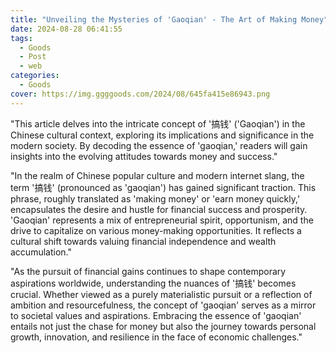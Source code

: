 ```yaml
---
title: "Unveiling the Mysteries of 'Gaoqian' - The Art of Making Money"
date: 2024-08-28 06:41:55
tags:
  - Goods
  - Post
  - web
categories:
  - Goods
cover: https://img.ggggoods.com/2024/08/645fa415e86943.png
---
```


"This article delves into the intricate concept of '搞钱' ('Gaoqian') in the Chinese cultural context, exploring its implications and significance in the modern society. By decoding the essence of 'gaoqian,' readers will gain insights into the evolving attitudes towards money and success."

"In the realm of Chinese popular culture and modern internet slang, the term '搞钱' (pronounced as 'gaoqian') has gained significant traction. This phrase, roughly translated as 'making money' or 'earn money quickly,' encapsulates the desire and hustle for financial success and prosperity. 'Gaoqian' represents a mix of entrepreneurial spirit, opportunism, and the drive to capitalize on various money-making opportunities. It reflects a cultural shift towards valuing financial independence and wealth accumulation."

"As the pursuit of financial gains continues to shape contemporary aspirations worldwide, understanding the nuances of '搞钱' becomes crucial. Whether viewed as a purely materialistic pursuit or a reflection of ambition and resourcefulness, the concept of 'gaoqian' serves as a mirror to societal values and aspirations. Embracing the essence of 'gaoqian' entails not just the chase for money but also the journey towards personal growth, innovation, and resilience in the face of economic challenges."

